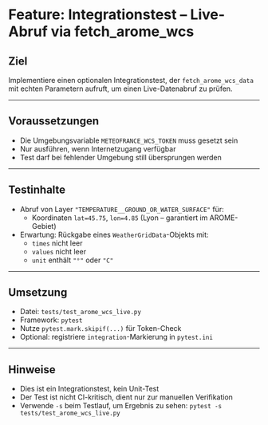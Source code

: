 # Feature: Integrationstest – Live-Abruf via fetch_arome_wcs

## Ziel

Implementiere einen optionalen Integrationstest, der `fetch_arome_wcs_data` mit echten Parametern aufruft, um einen Live-Datenabruf zu prüfen.

---

## Voraussetzungen

- Die Umgebungsvariable `METEOFRANCE_WCS_TOKEN` muss gesetzt sein
- Nur ausführen, wenn Internetzugang verfügbar
- Test darf bei fehlender Umgebung still übersprungen werden

---

## Testinhalte

- Abruf von Layer `"TEMPERATURE__GROUND_OR_WATER_SURFACE"` für:
  - Koordinaten `lat=45.75`, `lon=4.85` (Lyon – garantiert im AROME-Gebiet)
- Erwartung: Rückgabe eines `WeatherGridData`-Objekts mit:
  - `times` nicht leer
  - `values` nicht leer
  - `unit` enthält `"°"` oder `"C"`

---

## Umsetzung

- Datei: `tests/test_arome_wcs_live.py`
- Framework: `pytest`
- Nutze `pytest.mark.skipif(...)` für Token-Check
- Optional: registriere `integration`-Markierung in `pytest.ini`

---

## Hinweise

- Dies ist ein Integrationstest, kein Unit-Test
- Der Test ist nicht CI-kritisch, dient nur zur manuellen Verifikation
- Verwende `-s` beim Testlauf, um Ergebnis zu sehen: `pytest -s tests/test_arome_wcs_live.py`